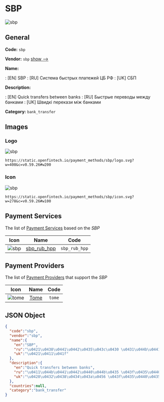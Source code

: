 
# SBP 
![sbp](https://static.openfintech.io/payment_methods/sbp/logo.svg?w=400&c=v0.59.26#w200)  

## General 
**Code:** `sbp` 
 
**Vendor:** `sbp` [show -->](/vendors/sbp/) 
 
**Name:** 
 
:	[EN] SBP 
:	[RU] Система быстрых платежей ЦБ РФ 
:	[UK] СБП 
 
**Description:** 
 
: [EN] Quick transfers between banks 
: [RU] Быстрые переводы между банками 
: [UK] Швидкі перекази між банками 
 
**Category:** `bank_transfer` 
 

## Images 

### Logo 
![sbp](https://static.openfintech.io/payment_methods/sbp/logo.svg?w=400&c=v0.59.26#w200)  

```
https://static.openfintech.io/payment_methods/sbp/logo.svg?w=400&c=v0.59.26#w200
```  

### Icon 
![sbp](https://static.openfintech.io/payment_methods/sbp/icon.svg?w=278&c=v0.59.26#w100)  

```
https://static.openfintech.io/payment_methods/sbp/icon.svg?w=278&c=v0.59.26#w100
```  

## Payment Services 
 
The list of [Payment Services](/payment-services/) based on the _SBP_ 

|Icon|Name|Code| 
|:---:|:---:|:---:| 
|![sbp](https://static.openfintech.io/payment_methods/sbp/icon.svg?w=278&c=v0.59.26#w100) |[sbp_rub_hpp](/payment-services/sbp_rub_hpp/)|`sbp_rub_hpp`| 
 

## Payment Providers 
 
The list of [Payment Providers](/payment-providers/) that support the _SBP_ 

|Icon|Name|Code| 
|:---:|:---:|:---:| 
|![tome](https://static.openfintech.io/payment_providers/tome/icon.svg?w=278&c=v0.59.26#w100) |[Tome](/payment-providers/tome/)|`tome`| 
 

## JSON Object 

```json
{
  "code":"sbp",
  "vendor":"sbp",
  "name":{
    "en":"SBP",
    "ru":"\u0421\u0438\u0441\u0442\u0435\u043c\u0430 \u0431\u044b\u0441\u0442\u0440\u044b\u0445 \u043f\u043b\u0430\u0442\u0435\u0436\u0435\u0439 \u0426\u0411 \u0420\u0424",
    "uk":"\u0421\u0411\u041f"
  },
  "description":{
    "en":"Quick transfers between banks",
    "ru":"\u0411\u044b\u0441\u0442\u0440\u044b\u0435 \u043f\u0435\u0440\u0435\u0432\u043e\u0434\u044b \u043c\u0435\u0436\u0434\u0443 \u0431\u0430\u043d\u043a\u0430\u043c\u0438",
    "uk":"\u0428\u0432\u0438\u0434\u043a\u0456 \u043f\u0435\u0440\u0435\u043a\u0430\u0437\u0438 \u043c\u0456\u0436 \u0431\u0430\u043d\u043a\u0430\u043c\u0438"
  },
  "countries":null,
  "category":"bank_transfer"
}
```  
